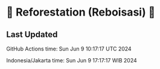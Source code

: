 
# 🌳 Reforestation (Reboisasi) 🌲

## Last Updated

GitHub Actions time: Sun Jun  9 10:17:17 UTC 2024

Indonesia/Jakarta time: Sun Jun  9 17:17:17 WIB 2024
